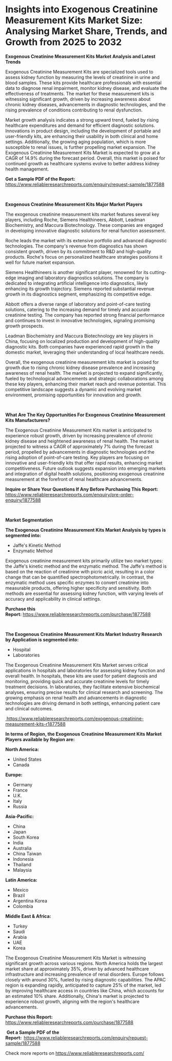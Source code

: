 <p><h1>Insights into Exogenous Creatinine Measurement Kits Market Size: Analysing Market Share, Trends, and Growth from 2025 to 2032</h1></p><p><strong>Exogenous Creatinine Measurement Kits Market Analysis and Latest Trends</strong></p>
<p><p>Exogenous Creatinine Measurement Kits are specialized tools used to assess kidney function by measuring the levels of creatinine in urine and blood samples. These kits provide healthcare professionals with essential data to diagnose renal impairment, monitor kidney disease, and evaluate the effectiveness of treatments. The market for these measurement kits is witnessing significant growth, driven by increasing awareness about chronic kidney diseases, advancements in diagnostic technologies, and the rising prevalence of conditions contributing to renal dysfunction.</p><p>Market growth analysis indicates a strong upward trend, fueled by rising healthcare expenditures and demand for efficient diagnostic solutions. Innovations in product design, including the development of portable and user-friendly kits, are enhancing their usability in both clinical and home settings. Additionally, the growing aging population, which is more susceptible to renal issues, is further propelling market expansion. The Exogenous Creatinine Measurement Kits Market is expected to grow at a CAGR of 14.9% during the forecast period. Overall, this market is poised for continued growth as healthcare systems evolve to better address kidney health management.</p></p>
<p><strong>Get a Sample PDF of the Report:&nbsp;</strong> <a href="https://www.reliableresearchreports.com/enquiry/request-sample/1877588?utm_campaign=2997&utm_medium=2&utm_source=Github&utm_content=ia&utm_term=05032025&utm_id=exogenous-creatinine-measurement-kits">https://www.reliableresearchreports.com/enquiry/request-sample/1877588</a></p>
<p>&nbsp;</p>
<p><strong>Exogenous Creatinine Measurement Kits Major Market Players</strong></p>
<p><p>The exogenous creatinine measurement kits market features several key players, including Roche, Siemens Healthineers, Abbott, Leadman Biochemistry, and Maccura Biotechnology. These companies are engaged in developing innovative diagnostic solutions for renal function assessment.</p><p>Roche leads the market with its extensive portfolio and advanced diagnostic technologies. The company's revenue from diagnostics has shown consistent growth, driven by its commitment to R&D and high-quality products. Roche's focus on personalized healthcare strategies positions it well for future market expansion.</p><p>Siemens Healthineers is another significant player, renowned for its cutting-edge imaging and laboratory diagnostics solutions. The company is dedicated to integrating artificial intelligence into diagnostics, likely enhancing its growth trajectory. Siemens reported substantial revenue growth in its diagnostics segment, emphasizing its competitive edge.</p><p>Abbott offers a diverse range of laboratory and point-of-care testing solutions, catering to the increasing demand for timely and accurate creatinine testing. The company has reported strong financial performance and continues to invest in innovative technologies, signaling promising growth prospects.</p><p>Leadman Biochemistry and Maccura Biotechnology are key players in China, focusing on localized production and development of high-quality diagnostic kits. Both companies have experienced rapid growth in the domestic market, leveraging their understanding of local healthcare needs.</p><p>Overall, the exogenous creatinine measurement kits market is poised for growth due to rising chronic kidney disease prevalence and increasing awareness of renal health. The market is projected to expand significantly, fueled by technological advancements and strategic collaborations among these key players, enhancing their market reach and revenue potential. This competitive landscape suggests a dynamic and evolving market environment, promising opportunities for innovation and growth.</p></p>
<p>&nbsp;</p>
<p><strong>What Are The Key Opportunities For Exogenous Creatinine Measurement Kits Manufacturers?</strong></p>
<p><p>The Exogenous Creatinine Measurement Kits market is anticipated to experience robust growth, driven by increasing prevalence of chronic kidney disease and heightened awareness of renal health. The market is projected to witness a CAGR of approximately 7% during the forecast period, propelled by advancements in diagnostic technologies and the rising adoption of point-of-care testing. Key players are focusing on innovative and user-friendly kits that offer rapid results, enhancing market competitiveness. Future outlook suggests expansion into emerging markets and integration of digital health solutions, positioning exogenous creatinine measurement at the forefront of renal healthcare advancements.</p></p>
<p><strong>Inquire or Share Your Questions If Any Before Purchasing This Report:</strong> <a href="https://www.reliableresearchreports.com/enquiry/pre-order-enquiry/1877588?utm_campaign=2997&utm_medium=2&utm_source=Github&utm_content=ia&utm_term=05032025&utm_id=exogenous-creatinine-measurement-kits">https://www.reliableresearchreports.com/enquiry/pre-order-enquiry/1877588</a></p>
<p>&nbsp;</p>
<p><strong>Market Segmentation</strong></p>
<p><strong>The Exogenous Creatinine Measurement Kits Market Analysis by types is segmented into:</strong></p>
<p><ul><li>Jaffe's Kinetic Method</li><li>Enzymatic Method</li></ul></p>
<p><p>Exogenous creatinine measurement kits primarily utilize two market types: the Jaffe's kinetic method and the enzymatic method. The Jaffe's method is based on the reaction of creatinine with picric acid, resulting in a color change that can be quantified spectrophotometrically. In contrast, the enzymatic method uses specific enzymes to convert creatinine into measurable products, offering higher specificity and sensitivity. Both methods are essential for assessing kidney function, with varying levels of accuracy and applicability in clinical settings.</p></p>
<p><strong>Purchase this Report:&nbsp;</strong><a href="https://www.reliableresearchreports.com/purchase/1877588?utm_campaign=2997&utm_medium=2&utm_source=Github&utm_content=ia&utm_term=05032025&utm_id=exogenous-creatinine-measurement-kits">https://www.reliableresearchreports.com/purchase/1877588</a></p>
<p>&nbsp;</p>
<p><strong>The Exogenous Creatinine Measurement Kits Market Industry Research by Application is segmented into:</strong></p>
<p><ul><li>Hospital</li><li>Laboratories</li></ul></p>
<p><p>The Exogenous Creatinine Measurement Kits Market serves critical applications in hospitals and laboratories for assessing kidney function and overall health. In hospitals, these kits are used for patient diagnosis and monitoring, providing quick and accurate creatinine levels for timely treatment decisions. In laboratories, they facilitate extensive biochemical analyses, ensuring precise results for clinical research and screening. The growing emphasis on renal health and advancements in diagnostic technologies are driving demand in both settings, enhancing patient care and clinical outcomes.</p></p>
<p><a href="https://www.reliableresearchreports.com/exogenous-creatinine-measurement-kits-r1877588?utm_campaign=2997&utm_medium=2&utm_source=Github&utm_content=ia&utm_term=05032025&utm_id=exogenous-creatinine-measurement-kits">&nbsp;https://www.reliableresearchreports.com/exogenous-creatinine-measurement-kits-r1877588</a></p>
<p><strong>In terms of Region, the Exogenous Creatinine Measurement Kits Market Players available by Region are:</strong></p>
<p>
    <p> <strong> North America: </strong>
        <ul>
            <li>United States</li>
            <li>Canada</li>
        </ul>
        </p> 
    <p> <strong> Europe: </strong>
        <ul>
            <li>Germany</li>
            <li>France</li>
            <li>U.K.</li>
            <li>Italy</li>
            <li>Russia</li>
        </ul>
        </p> 
    <p> <strong> Asia-Pacific: </strong>
        <ul>
            <li>China</li>
            <li>Japan</li>
            <li>South Korea</li>
            <li>India</li>
            <li>Australia</li>
            <li>China Taiwan</li>
            <li>Indonesia</li>
            <li>Thailand</li>
            <li>Malaysia</li>
        </ul>
        </p> 
    <p> <strong> Latin America: </strong>
        <ul>
            <li>Mexico</li>
            <li>Brazil</li>
            <li>Argentina Korea</li>
            <li>Colombia</li>
        </ul>
        </p> 
    <p> <strong> Middle East & Africa: </strong>
        <ul>
            <li>Turkey</li>
            <li>Saudi</li>
            <li>Arabia</li>
            <li>UAE</li>
            <li>Korea</li>
        </ul>
    </p>
    </p>
<p><p>The Exogenous Creatinine Measurement Kits Market is witnessing significant growth across various regions. North America holds the largest market share at approximately 35%, driven by advanced healthcare infrastructure and increasing prevalence of renal disorders. Europe follows closely with around 30%, fueled by rising diagnostic capabilities. The APAC region is expanding rapidly, anticipated to capture 25% of the market, led by improving healthcare access in countries like China, which accounts for an estimated 10% share. Additionally, China's market is projected to experience robust growth, aligning with the region's healthcare advancements.</p></p>
<p><strong>Purchase this Report: </strong><a href="https://www.reliableresearchreports.com/purchase/1877588?utm_campaign=2997&utm_medium=2&utm_source=Github&utm_content=ia&utm_term=05032025&utm_id=exogenous-creatinine-measurement-kits">https://www.reliableresearchreports.com/purchase/1877588</a></p>
<p>&nbsp;<strong>Get a Sample PDF of the Report:&nbsp;&nbsp;</strong><a href="https://www.reliableresearchreports.com/enquiry/request-sample/1877588?utm_campaign=2997&utm_medium=2&utm_source=Github&utm_content=ia&utm_term=05032025&utm_id=exogenous-creatinine-measurement-kits">https://www.reliableresearchreports.com/enquiry/request-sample/1877588</a></p>
<p><strong></strong></p>
<p>Check more reports on <a href="https://www.reliableresearchreports.com/?utm_campaign=2997&utm_medium=2&utm_source=Github&utm_content=ia&utm_term=05032025&utm_id=exogenous-creatinine-measurement-kits">https://www.reliableresearchreports.com/</a></p>